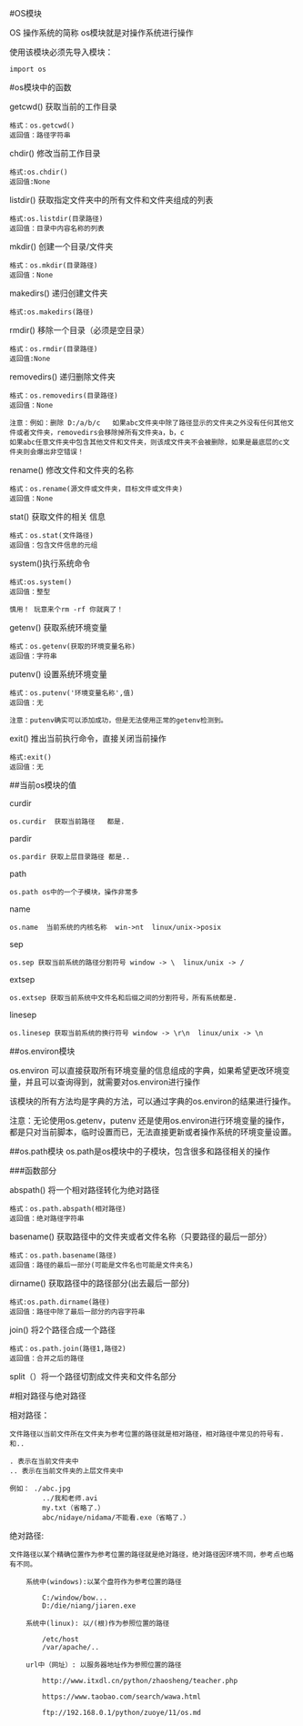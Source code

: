 #OS模块

OS	操作系统的简称
os模块就是对操作系统进行操作

使用该模块必须先导入模块：

	import os

#os模块中的函数

getcwd() 获取当前的工作目录

	格式：os.getcwd()
	返回值：路径字符串


chdir() 修改当前工作目录

	格式:os.chdir()
	返回值:None

listdir() 获取指定文件夹中的所有文件和文件夹组成的列表

	格式:os.listdir(目录路径)
	返回值：目录中内容名称的列表

mkdir() 创建一个目录/文件夹

	格式：os.mkdir(目录路径)
	返回值：None

makedirs() 递归创建文件夹

	格式:os.makedirs(路径)

rmdir() 移除一个目录（必须是空目录）

	格式：os.rmdir(目录路径)
	返回值:None

removedirs() 递归删除文件夹

	格式：os.removedirs(目录路径)
	返回值：None

	注意：例如：删除 D:/a/b/c   如果abc文件夹中除了路径显示的文件夹之外没有任何其他文件或者文件夹，removedirs会移除掉所有文件夹a，b，c
	如果abc任意文件夹中包含其他文件和文件夹，则该成文件夹不会被删除，如果是最底层的c文件夹则会爆出非空错误！

rename() 修改文件和文件夹的名称

	格式：os.rename(源文件或文件夹，目标文件或文件夹)
	返回值：None

stat() 获取文件的相关 信息

	格式：os.stat(文件路径)
	返回值：包含文件信息的元组

system()执行系统命令
	
	格式:os.system()
	返回值：整型

	慎用！ 玩意来个rm -rf 你就爽了！

getenv() 获取系统环境变量

	格式：os.getenv(获取的环境变量名称)
	返回值：字符串

putenv() 设置系统环境变量

	格式：os.putenv('环境变量名称',值)
	返回值：无

	注意：putenv确实可以添加成功，但是无法使用正常的getenv检测到。

exit() 推出当前执行命令，直接关闭当前操作
	
	格式:exit() 
	返回值：无


##当前os模块的值

curdir
	
	os.curdir  获取当前路径   都是.	

pardir

	os.pardir 获取上层目录路径 都是..

path

	os.path os中的一个子模块，操作非常多

name

	os.name  当前系统的内核名称  win->nt  linux/unix->posix    

sep

	os.sep 获取当前系统的路径分割符号 window -> \  linux/unix -> /

extsep

	os.extsep 获取当前系统中文件名和后缀之间的分割符号，所有系统都是.

linesep
	
	os.linesep 获取当前系统的换行符号 window -> \r\n  linux/unix -> \n




##os.environ模块

os.environ 可以直接获取所有环境变量的信息组成的字典，如果希望更改环境变量，并且可以查询得到，就需要对os.environ进行操作

该模块的所有方法均是字典的方法，可以通过字典的os.environ的结果进行操作。


注意：无论使用os.getenv，putenv 还是使用os.environ进行环境变量的操作，都是只对当前脚本，临时设置而已，无法直接更新或者操作系统的环境变量设置。
	


##os.path模块
os.path是os模块中的子模块，包含很多和路径相关的操作

###函数部分

abspath() 将一个相对路径转化为绝对路径

	格式：os.path.abspath(相对路径)
	返回值：绝对路径字符串

basename() 获取路径中的文件夹或者文件名称（只要路径的最后一部分）

	格式：os.path.basename(路径)
	返回值：路径的最后一部分(可能是文件名也可能是文件夹名)

dirname() 获取路径中的路径部分(出去最后一部分)

	格式:os.path.dirname(路径)
	返回值：路径中除了最后一部分的内容字符串

join() 将2个路径合成一个路径

	格式：os.path.join(路径1,路径2)
	返回值：合并之后的路径

split（）将一个路径切割成文件夹和文件名部分

	











#相对路径与绝对路径

相对路径：

	文件路径以当前文件所在文件夹为参考位置的路径就是相对路径，相对路径中常见的符号有.和..

	. 表示在当前文件夹中
	.. 表示在当前文件夹的上层文件夹中

	例如：	./abc.jpg 		
			../我和老师.avi    
			my.txt（省略了.）  
			abc/nidaye/nidama/不能看.exe（省略了.）


绝对路径:

	文件路径以某个精确位置作为参考位置的路径就是绝对路径，绝对路径因环境不同，参考点也略有不同。
	
		系统中(windows):以某个盘符作为参考位置的路径

			C:/window/bow...
			D:/die/niang/jiaren.exe

		系统中(linux): 以/(根)作为参照位置的路径

			/etc/host
			/var/apache/..

		url中（网址）: 以服务器地址作为参照位置的路径

			http://www.itxdl.cn/python/zhaosheng/teacher.php

			https://www.taobao.com/search/wawa.html
			
			ftp://192.168.0.1/python/zuoye/11/os.md
